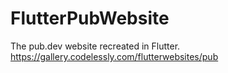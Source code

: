 # FlutterPubWebsite
The pub.dev website recreated in Flutter. https://gallery.codelessly.com/flutterwebsites/pub
